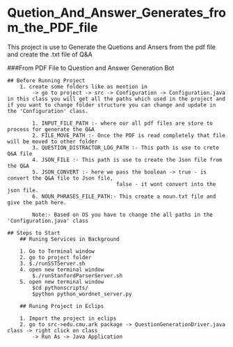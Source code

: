 # Quetion_And_Answer_Generates_from_the_PDF_file
This project is use to Generate the Quetions and Ansers from the pdf file and create the .txt file of Q&amp;A


###From PDF File to Question and Answer Generation Bot

	## Before Running Project 
		1. create some folders like as mention in 
			-> go to project -> src -> Configuration -> Configuration.java in this class you will get all the paths which used in the project and if you want to change folder structure you can change and update in the 'Configuration' class.
		
			1. INPUT_FILE_PATH :- where our all pdf files are store to process for generate the Q&A 
			2. FILE_MOVE_PATH :- Once the PDF is read completely that file will be moved to other folder
			3. QUESTION_DISTRACTOR_LOG_PATH :- This path is use to crete Q&A file 
			4. JSON_FILE :- This path is use to create the Json file from the Q&A
			5. JSON_CONVERT :- here we pass the boolean -> true - is convert the Q&A file to Json file, 
								       false - it wont convert into the json file.
			6. NOUN_PHRASES_FILE_PATH:- This create a noun.txt file and give the path here.
			
			Note:- Based on OS you have to change the all paths in the 'Configuration.java' class 

	## Steps to Start 
		## Runing Services in Background

		1. Go to Terminal window
		2. go to project folder
		3. $./runSSTServer.sh
		4. open new terminal window
			$./runStanfordParserServer.sh
		5. open new terminal window
			$cd pythonscripts/
			$python python_wordnet_server.py

		## Runing Project in Eclips
		
		1. Import the project in eclips 
		2. go to src->edu.cmu.ark package -> QuestionGenerationDriver.java class -> right click on class 
			-> Run As -> Java Application
